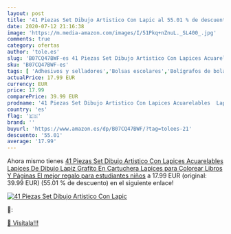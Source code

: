 ```yaml
---
layout: post
title: '41 Piezas Set Dibujo Artistico Con Lapic al 55.01 % de descuento'
date: 2020-07-12 21:16:38
image: 'https://m.media-amazon.com/images/I/51Pkq+nZnuL._SL400_.jpg'
comments: true
category: ofertas
author: 'tole.es'
slug: 'B07CQ47BWF-es 41 Piezas Set Dibujo Artistico Con Lapices Acuarelables...'
sku: 'B07CQ47BWF-es'
tags: [ 'Adhesivos y selladores','Bolsas escolares','Bolígrafos de bola','Bolígrafos y recambios','Bolígrafos, lápices y útiles de escritura','Bricolaje y herramientas','Compuestos de modelado para escultura','Costura y manualidades','Equipaje','Escultura','Ferretería','Hogar y cocina','Mochilas, estuches y sets escolares','Oficina y papelería','Pegamentos instantáneos', ]
actualPrice: 17.99 EUR
currency: EUR
price: 17.99
comparePrice: 39.99 EUR
prodname: '41 Piezas Set Dibujo Artistico Con Lapices Acuarelables  Lapices De Dibujo  Lapiz Grafito En Cartuchera Lapices para Colorear Libros Y Páginas  El mejor regalo para estudiantes  niños'
country: 'es'
flag: '🇪🇸'
brand: ''
buyurl: 'https://www.amazon.es/dp/B07CQ47BWF/?tag=tolees-21'
descuento: '55.01'
average: '17.99'
---
```


Ahora mismo tienes [41 Piezas Set Dibujo Artistico Con Lapices Acuarelables  Lapices De Dibujo  Lapiz Grafito En Cartuchera Lapices para Colorear Libros Y Páginas  El mejor regalo para estudiantes  niños](https://www.amazon.es/dp/B07CQ47BWF/?tag=tolees-21) a 17.99 EUR (original: 39.99 EUR) (55.01 %  de descuento) en el siguiente enlace!

[![41 Piezas Set Dibujo Artistico Con Lapic](https://m.media-amazon.com/images/I/51Pkq+nZnuL._SL400_.jpg)](https://www.amazon.es/dp/B07CQ47BWF/?tag=tolees-21)

🔎:


[🛒 Visítala!!!](https://www.amazon.es/dp/B07CQ47BWF/?tag=tolees-21)
